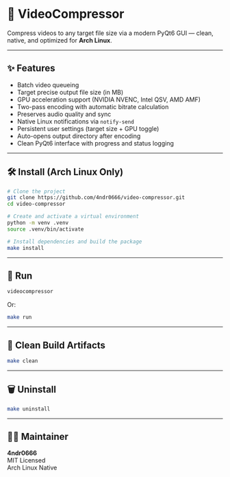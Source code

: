 # 🎥 VideoCompressor

Compress videos to any target file size via a modern PyQt6 GUI — clean, native, and optimized for **Arch Linux**.

---

## ✨ Features

- Batch video queueing
- Target precise output file size (in MB)
- GPU acceleration support (NVIDIA NVENC, Intel QSV, AMD AMF)
- Two-pass encoding with automatic bitrate calculation
- Preserves audio quality and sync
- Native Linux notifications via `notify-send`
- Persistent user settings (target size + GPU toggle)
- Auto-opens output directory after encoding
- Clean PyQt6 interface with progress and status logging

---

## 🛠 Install (Arch Linux Only)

```bash
# Clone the project
git clone https://github.com/4ndr0666/video-compressor.git
cd video-compressor

# Create and activate a virtual environment
python -m venv .venv
source .venv/bin/activate

# Install dependencies and build the package
make install
```

---

## 🚀 Run

```bash
videocompressor
```

Or:

```bash
make run
```

---

## 🧹 Clean Build Artifacts

```bash
make clean
```

---

## 🗑 Uninstall

```bash
make uninstall
```

---

## 🧑‍💻 Maintainer

**4ndr0666**  
MIT Licensed  
Arch Linux Native
